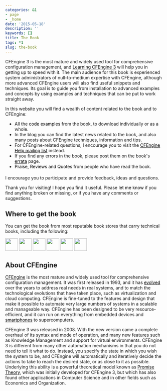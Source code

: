 ```yaml
---
categories: &1
- page
- _home
date: '2015-05-18'
description: ''
keywords: []
title: The Book
tags: *1
slug: the-book
---
```



<p style='padding: 0px;'>CFEngine 3 is the most mature and widely used tool for comprehensive configuration management, and <a href='http://shop.oreilly.com/product/0636920022022.do' style='padding: 0px; color: rgb(0, 0, 0); text-decoration: underline;'>Learning CFEngine 3</a> will help you in getting up to speed with it. The main audience for this book is experienced system administrators of null-to-medium expertise with CFEngine, although more advanced CFEngine users will also find useful snippets and techniques. Its goal is to guide you from installation to advanced examples and concepts by using examples and techniques that can be put to work straight away.</p>
<p style='padding: 0px;'>In this website you will find a wealth of content related to the book and to CFEngine:</p>
<ul style='padding: 0px 0px 5px 30px;'>
<li style='padding: 0px;'>All the <a href='http://cf-learn.info/the-code/'/><a href='http://cf-learn.info/the-code/'/><a href='http://cf-learn.info/the-code'/><a style='padding: 0px; color: rgb(0, 0, 0);'>code examples</a> from the book, to download individually or as a whole.</li>
<li style='padding: 0px;'>In the <a href='http://cf-learn.info/blog/'/><a href='http://cf-learn.info/blog/'/><a href='http://cf-learn.info/blog'/><a style='padding: 0px; color: rgb(0, 0, 0);'>blog</a> you can find the latest news related to the book, and also many posts about CFEngine techniques, information and tips.</li>
<li style='padding: 0px;'>For CFEngine-related questions, I encourage you to visit the <a href='https://groups.google.com/forum/#!forum/help-cfengine' style='padding: 0px; color: rgb(0, 0, 0); text-decoration: underline;'>CFEngine Help mailing list</a> instead.</li>
<li style='padding: 0px;'>If you find any errors in the book, please post them on the book's <a href='http://oreilly.com/catalog/errata.csp?isbn=0636920022022' style='padding: 0px; color: rgb(0, 0, 0); text-decoration: underline;'>errata</a> page.</li>
<li style='padding: 0px;'><a href='http://cf-learn.info/the-raves/'/><a href='http://cf-learn.info/the-raves/'/><a href='http://cf-learn.info/the-raves'/><a style='padding: 0px; color: rgb(0, 0, 0);'>Praise, Reviews and Quotes</a> from people who have read the book.</li>
</ul>
<p style='padding: 0px;'>I encourage you to participate and provide feedback, ideas and questions.</p>
<p style='padding: 0px;'>Thank you for visiting! I hope you find it useful. Please <a href='http://cf-learn.info/contact/'/><a href='http://cf-learn.info/contact'/><a style='padding: 0px; color: rgb(0, 0, 0);'>let me know</a> if you find anything broken or missing, or if you have any comments or suggestions.</p>
<h2 style='padding: 0px;'><b>Where to get the book</b></h2>
<p style='padding: 0px;'>You can get the book from most reputable book stores that carry technical books, including the following:</p>
<p style='padding: 0px;'><a href='http://shop.oreilly.com/product/0636920022022.do' rel='external' style='padding: 0px; color: rgb(0, 0, 0); text-decoration: underline;'><img hash='2969d5f154a0e3148e892122e1cfe99a' height='40' src='/note/86339fd3-3e6a-4c23-a630-120c7cbd3aab/img/2969d5f154a0e3148e892122e1cfe99a/2969d5f154a0e3148e892122e1cfe99a.gif' style='padding: 0px; border: 0px;' type='image/gif'/></a> <a href='http://www.amazon.com/Learning-CFEngine-3-Diego-Zamboni/dp/1449312209' rel='external' style='padding: 0px; color: rgb(0, 0, 0); text-decoration: underline;'><img hash='cbd82ab3a33a01fdc6cc7124baf809c7' height='40' src='/note/86339fd3-3e6a-4c23-a630-120c7cbd3aab/img/cbd82ab3a33a01fdc6cc7124baf809c7/cbd82ab3a33a01fdc6cc7124baf809c7.jpeg' style='padding: 0px; border: 0px;' type='image/jpeg'/></a> <a href='http://my.safaribooksonline.com/book/-/9781449334536' rel='external' style='padding: 0px; color: rgb(0, 0, 0); text-decoration: underline;'><img hash='8616b7c0c8c8c32959c2843ed3eae30a' height='40' src='/note/86339fd3-3e6a-4c23-a630-120c7cbd3aab/img/8616b7c0c8c8c32959c2843ed3eae30a/8616b7c0c8c8c32959c2843ed3eae30a.gif' style='padding: 0px; border: 0px;' type='image/gif'/></a> <a href='http://itunes.apple.com/us/book/learning-cfengine-3/id512985130?mt=11' rel='external' style='padding: 0px; color: rgb(0, 0, 0); text-decoration: underline;'><img hash='026cbcbbae29206435d1cc971ee66a88' height='40' src='/note/86339fd3-3e6a-4c23-a630-120c7cbd3aab/img/026cbcbbae29206435d1cc971ee66a88/026cbcbbae29206435d1cc971ee66a88.gif' style='padding: 0px; border: 0px;' type='image/gif'/></a> <a href='http://www.scribd.com/doc/86724081/Learning-CFEngine-3-Automated-system-administration-for-sites-of-any-size' rel='external' style='padding: 0px; color: rgb(0, 0, 0); text-decoration: underline;'><img hash='2344b617ad6063ad254ecb1a6578f0b0' height='40' src='/note/86339fd3-3e6a-4c23-a630-120c7cbd3aab/img/2344b617ad6063ad254ecb1a6578f0b0/2344b617ad6063ad254ecb1a6578f0b0.gif' style='padding: 0px; border: 0px;' type='image/gif'/></a> <a href='http://www.barnesandnoble.com/w/learning-cfengine-3-diego-martin-zamboni/1107145564' rel='external' style='padding: 0px; color: rgb(0, 0, 0); text-decoration: underline;'><img hash='0579a7ba5934aae88cec528e6f745c14' height='40' src='/note/86339fd3-3e6a-4c23-a630-120c7cbd3aab/img/0579a7ba5934aae88cec528e6f745c14/0579a7ba5934aae88cec528e6f745c14.png' style='padding: 0px; border: 0px;' type='image/png'/></a></p>
<p style='padding: 0px;'/>
<h2 style='padding: 0px;'><b>About CFEngine</b></h2>
<p style='padding: 0px;'><a href='http://cfengine.com/' style='padding: 0px; color: rgb(0, 0, 0); text-decoration: underline;'>CFEngine</a> is the most mature and widely used tool for comprehensive configuration management. It was first released in 1993, and it has <a href='https://cfengine.com/company' style='padding: 0px; color: rgb(0, 0, 0); text-decoration: underline;'>evolved</a> over the years to address real needs in real systems, and to match the technological evolutions that have taken place, such as virtualization and cloud computing. CFEngine is fine-tuned to the features and design that make it possible to automate very large numbers of systems in a scalable and manageable way. CFEngine has been designed to be very resource-efficient, and it can run on everything from embedded devices and <a href='http://www.cfengine.com/demos/cfengine-android' style='padding: 0px; color: rgb(0, 0, 0); text-decoration: underline;'>smartphones</a> to supercomputers.</p>
<p style='padding: 0px;'>CFEngine 3 was released in 2008. With the new version came a complete overhaul of its syntax and mode of operation, and many new features such as Knowledge Management and support for virtual environments. CFEngine 3 is different from many other automation mechanisms in that you do not need to tell it what to do. Instead, you specify the state in which you wish the system to be, and CFEngine will automatically and iteratively decide the actions to take to reach the desired state, or as close to it as possible. Underlying this ability is a powerful theoretical model known as <a href='http://research.iu.hio.no/promises.php' style='padding: 0px; color: rgb(0, 0, 0); text-decoration: underline;'>Promise Theory</a>, which was initially developed for CFEngine 3, but which has also found other applications in Computer Science and in other fields such as Economics and Organization.</p>


